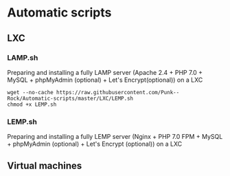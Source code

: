 # Automatic scripts

## LXC

### LAMP.sh

Preparing and installing a fully LAMP server (Apache 2.4 + PHP 7.0 + MySQL + phpMyAdmin (optional) + Let's Encrypt(optional)) on a LXC

```{r, engine='bash'}
wget --no-cache https://raw.githubusercontent.com/Punk--Rock/Automatic-scripts/master/LXC/LEMP.sh
chmod +x LEMP.sh
```

### LEMP.sh

Preparing and installing a fully LEMP server (Nginx + PHP 7.0 FPM + MySQL + phpMyAdmin (optional) + Let's Encrypt (optional)) on a LXC

## Virtual machines
